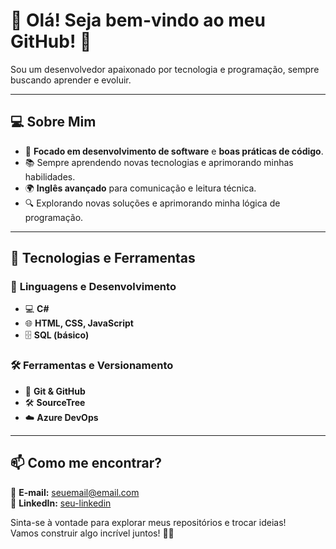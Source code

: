 # 👋 Olá! Seja bem-vindo ao meu GitHub! 🚀  

Sou um desenvolvedor apaixonado por tecnologia e programação, sempre buscando aprender e evoluir.  

---

## 💻 Sobre Mim  

- 🎯 **Focado em desenvolvimento de software** e **boas práticas de código**.  
- 📚 Sempre aprendendo novas tecnologias e aprimorando minhas habilidades.  
- 🌍 **Inglês avançado** para comunicação e leitura técnica.  
- 🔍 Explorando novas soluções e aprimorando minha lógica de programação.  

---

## 🚀 Tecnologias e Ferramentas  

### 📌 **Linguagens e Desenvolvimento**  
- 💻 **C#**  
- 🌐 **HTML, CSS, JavaScript**  
- 🗄️ **SQL (básico)**  

### 🛠 **Ferramentas e Versionamento**  
- 🔗 **Git & GitHub**  
- 🛠 **SourceTree**  
- ☁️ **Azure DevOps**  

---

## 📫 Como me encontrar?  

📧 **E-mail:** [seuemail@email.com](mailto:seuemail@email.com)  
🔗 **LinkedIn:** [seu-linkedin](https://www.linkedin.com/in/seu-usuario/)  

Sinta-se à vontade para explorar meus repositórios e trocar ideias!  
Vamos construir algo incrível juntos! 🚀✨  
